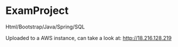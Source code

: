 # ExamProject
 Html/Bootstrap/Java/Spring/SQL
 
Uploaded to a AWS instance, can take a look at: http://18.216.128.219
